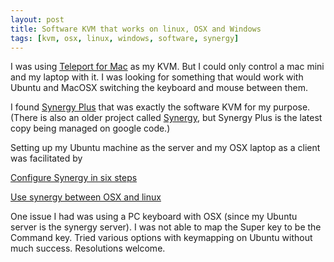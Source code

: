 ```yaml
---
layout: post
title: Software KVM that works on linux, OSX and Windows
tags: [kvm, osx, linux, windows, software, synergy]
---
```


I was using [Teleport for
Mac](http://www.abyssoft.com/software/teleport/) as my KVM. But I could
only control a mac mini and my laptop with it. I was looking for
something that would work with Ubuntu and MacOSX switching the keyboard
and mouse between them.

I found [Synergy Plus](http://code.google.com/p/synergy-plus/) that was
exactly the software KVM for my purpose. (There is also an older project
called [Synergy](http://synergy2.sourceforge.net/), but Synergy Plus is
the latest copy being managed on google code.)

Setting up my Ubuntu machine as the server and my OSX laptop as a client
was facilitated by

[Configure Synergy in six
steps](http://www.mattcutts.com/blog/how-to-configure-synergy-in-six-steps/)

[Use synergy between OSX and
linux](http://www.foogazi.com/2010/05/27/how-to-configure-synergy-on-mac-osx-and-windows-xp/)

One issue I had was using a PC keyboard with OSX (since my Ubuntu server
is the synergy server). I was not able to map the Super key to be the
Command key. Tried various options with keymapping on Ubuntu without
much success. Resolutions welcome.
